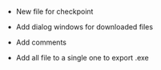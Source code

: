 - New file for checkpoint

- Add dialog windows for downloaded files

- Add comments

- Add all file to a single one to export .exe


